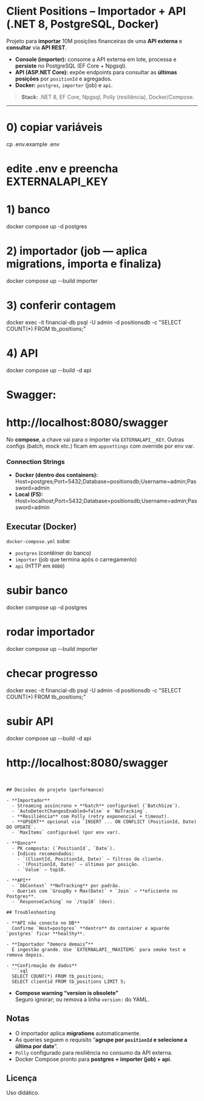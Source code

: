 # Client Positions – Importador + API (.NET 8, PostgreSQL, Docker)

Projeto para **importar** 10M posições financeiras de uma **API externa** e **consultar** via **API REST**.

- **Console (importer):** consome a API externa em lote, processa e **persiste** no PostgreSQL (EF Core + Npgsql).
- **API (ASP.NET Core):** expõe endpoints para consultar as **últimas posições** por `positionId` e agregados.
- **Docker:** `postgres`, `importer` (job) e `api`.

> **Stack:** .NET 8, EF Core, Npgsql, Polly (resiliência), Docker/Compose.

---

# 0) copiar variáveis
cp .env.example .env
# edite .env e preencha EXTERNALAPI_KEY

# 1) banco
docker compose up -d postgres

# 2) importador (job — aplica migrations, importa e finaliza)
docker compose up --build importer

# 3) conferir contagem
docker exec -it financial-db psql -U admin -d positionsdb -c "SELECT COUNT(*) FROM tb_positions;"

# 4) API
docker compose up --build -d api
# Swagger:
# http://localhost:8080/swagger

No **compose**, a chave vai para o importer via `EXTERNALAPI__KEY`.
Outras configs (batch, mock etc.) ficam em `appsettings` com override por env var.

### Connection Strings

- **Docker (dentro dos containers):** Host=postgres;Port=5432;Database=positionsdb;Username=admin;Password=admin
- **Local (F5):** Host=localhost;Port=5432;Database=positionsdb;Username=admin;Password=admin


## Executar (Docker)

`docker-compose.yml` sobe:

- `postgres` (contêiner do banco)
- `importer` (job que termina após o carregamento)
- `api` (HTTP em `8080`)

# subir banco
docker compose up -d postgres

# rodar importador
docker compose up --build importer

# checar progresso
docker exec -it financial-db psql -U admin -d positionsdb -c "SELECT COUNT(*) FROM tb_positions;"

# subir API
docker compose up --build -d api
# http://localhost:8080/swagger
```


## Decisões de projeto (performance)

- **Importador**
  - Streaming assíncrono + **batch** configurável (`BatchSize`).
  - `AutoDetectChangesEnabled=false` e `NoTracking`.
  - **Resiliência** com Polly (retry exponencial + timeout).
  - **UPSERT** opcional via `INSERT ... ON CONFLICT (PositionId, Date) DO UPDATE`.
  - `MaxItems` configurável (por env var).

- **Banco**
  - PK composta: (`PositionId`, `Date`).
  - Índices recomendados:
    - `(ClientId, PositionId, Date)` – filtros de cliente.
    - `(PositionId, Date)` – últimas por posição.
    - `Value` – top10.

- **API**
  - `DbContext` **NoTracking** por padrão.
  - Queries com `GroupBy + Max(Date)` + `Join` → **eficiente no Postgres**.
  - `ResponseCaching` no `/top10` (dev).

## Troubleshooting

- **API não conecta no DB**  
  Confirme `Host=postgres` **dentro** do container e aguarde `postgres` ficar **healthy**.

- **Importador “demora demais”**  
  É ingestão grande. Use `EXTERNALAPI__MAXITEMS` para smoke test e remova depois.

- **Confirmação de dados**
  ```sql
  SELECT COUNT(*) FROM tb_positions;
  SELECT clientid FROM tb_positions LIMIT 5;
  ```

- **Compose warning “version is obsolete”**  
  Seguro ignorar; ou remova a linha `version:` do YAML.

## Notas
- O importador aplica **migrations** automaticamente.
- As queries seguem o requisito “**agrupe por `positionId` e selecione a última por date**”.
- `Polly` configurado para resiliência no consumo da API externa.
- Docker Compose pronto para **postgres + importer (job) + api**.

## Licença

Uso didático.